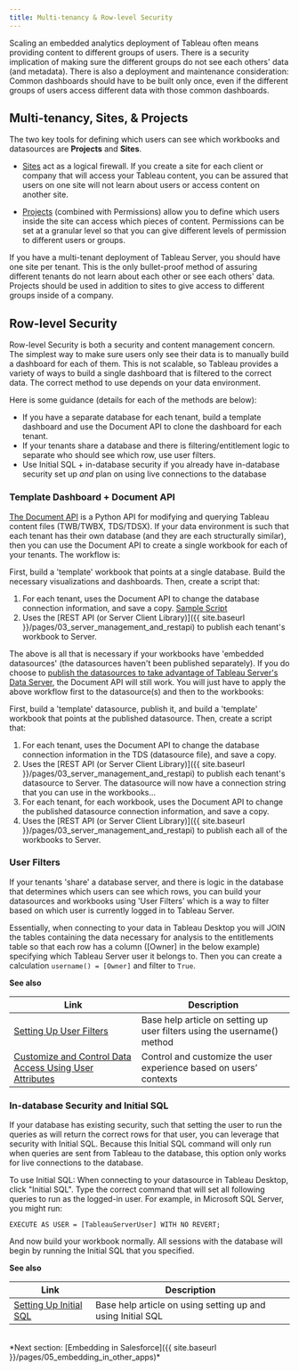 ```yaml
---
title: Multi-tenancy & Row-level Security
---
```


Scaling an embedded analytics deployment of Tableau often means providing content to different groups of users. There is a security implication of making sure the different groups do not see each others' data (and metadata). There is also a deployment and maintenance consideration: Common dashboards should have to be built only once, even if the different groups of users access different data with those common dashboards.

## Multi-tenancy, Sites, & Projects

The two key tools for defining which users can see which workbooks and datasources are **Projects** and **Sites**.

* [Sites](https://help.tableau.com/current/server/en-us/sites_intro.htm) act as a logical firewall. If you create a site for each client or company that will access your Tableau content, you can be assured that users on one site will not learn about users or access content on another site.

* [Projects](https://help.tableau.com/current/server/en-us/projects.htm) (combined with Permissions) allow you to define which users inside the site can access which pieces of content. Permissions can be set at a granular level so that you can give different levels of permission to different users or groups.

If you have a multi-tenant deployment of Tableau Server, you should have one site per tenant. This is the only bullet-proof method of assuring different tenants do not learn about each other or see each others' data. Projects should be used in addition to sites to give access to different groups inside of a company.

## Row-level Security

Row-level Security is both a security and content management concern. The simplest way to make sure users only see their data is to manually build a dashboard for each of them. This is not scalable, so Tableau provides a variety of ways to build a single dashboard that is filtered to the correct data. The correct method to use depends on your data environment.

Here is some guidance (details for each of the methods are below):

* If you have a separate database for each tenant, build a template dashboard and use the Document API to clone the dashboard for each tenant.
* If your tenants share a database and there is filtering/entitlement logic to separate who should see which row, use user filters.
* Use Initial SQL + in-database security if you already have in-database security set up *and* plan on using live connections to the database

###  Template Dashboard + Document API

[The Document API](https://github.com/tableau/document-api-python) is a Python API for modifying and querying Tableau content files (TWB/TWBX, TDS/TDSX). If your data environment is such that each tenant has their own database (and they are each structurally similar), then you can use the Document API to create a single workbook for each of your tenants. The workflow is:

First, build a 'template' workbook that points at a single database. Build the necessary visualizations and dashboards.
Then, create a script that:

1. For each tenant, uses the Document API to change the database connection information, and save a copy. [Sample Script](https://github.com/tableau/document-api-python/blob/master/samples/replicate-workbook/replicate_workbook.py)
1. Uses the [REST API (or Server Client Library)]({{ site.baseurl }}/pages/03_server_management_and_restapi)  to publish each tenant's workbook to Server.

The above is all that is necessary if your workbooks have 'embedded datasources' (the datasources haven't been published separately). If you do choose to [publish the datasources to take advantage of Tableau Server's Data Server](https://help.tableau.com/current/pro/desktop/en-us/publish_datasources.htm), the Document API will still work. You will just have to apply the above workflow first to the datasource(s) and then to the workbooks:

First, build a 'template' datasource, publish it, and build a 'template' workbook that points at the published datasource.
Then, create a script that:

1. For each tenant, uses the Document API to change the database connection information in the TDS (datasource file), and save a copy.
1. Uses the [REST API (or Server Client Library)]({{ site.baseurl }}/pages/03_server_management_and_restapi) to publish each tenant's datasource to Server. The datasource will now have a connection string that you can use in the workbooks...
1. For each tenant, for each workbook, uses the Document API to change the published datasource connection information, and save a copy.
1. Uses the [REST API (or Server Client Library)]({{ site.baseurl }}/pages/03_server_management_and_restapi) to publish each all of the workbooks to Server.

### User Filters

If your tenants 'share' a database server, and there is logic in the database that determines which users can see which rows, you can build your datasources and workbooks using 'User Filters' which is a way to filter based on which user is currently logged in to Tableau Server.

Essentially, when connecting to your data in Tableau Desktop you will JOIN the tables containing the data necessary for analysis to the entitlements table so that each row has a column ([Owner] in the below example) specifying which Tableau Server user it belongs to. Then you can create a calculation `username() = [Owner]` and filter to `True`.

**See also**

Link | Description
---- | -----------
[Setting Up User Filters](https://help.tableau.com/current/pro/desktop/en-us/publish_userfilters_create.htm) | Base help article on setting up user filters using the username() method
[Customize and Control Data Access Using User Attributes](https://help.tableau.com/current/api/embedding_api/en-us/docs/embedding_api_user_attributes.html) | Control and customize the user experience based on users’ contexts

### In-database Security and Initial SQL

If your database has existing security, such that setting the user to run the queries as will return the correct rows for that user, you can leverage that security with Initial SQL. Because this Initial SQL command will only run when queries are sent from Tableau to the database, this option only works for live connections to the database.

To use Initial SQL: When connecting to your datasource in Tableau Desktop, click "Initial SQL". Type the correct command that will set all following queries to run as the logged-in user. For example, in Microsoft SQL Server, you might run:

```
EXECUTE AS USER = [TableauServerUser] WITH NO REVERT;
```

And now build your workbook normally. All sessions with the database will begin by running the Initial SQL that you specified.

**See also**

Link | Description
---- | -----------
[Setting Up Initial SQL](https://help.tableau.com/current/pro/desktop/en-us/connect_basic_initialsql.htm) | Base help article on using setting up and using Initial SQL


<br />
*Next section: [Embedding in Salesforce]({{ site.baseurl }}/pages/05_embedding_in_other_apps)*
